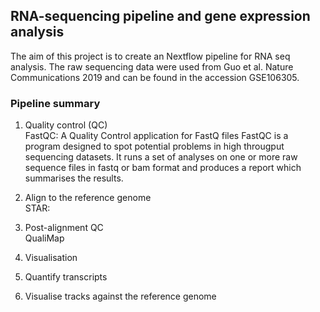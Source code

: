 ## RNA-sequencing pipeline and gene expression analysis </br>
The aim of this project is to create an Nextflow pipeline for RNA seq analysis. The raw sequencing data were used from Guo et al. Nature Communications 2019 and can be found in the accession GSE106305. <br>
<h3>Pipeline summary</h3>

  1) Quality control (QC)<br/>
    FastQC: A Quality Control application for FastQ files
    FastQC is a program designed to spot potential problems in high througput sequencing datasets. It runs a set of analyses on one or more raw sequence files in fastq or bam         format and produces a report which summarises the results.
  2) Align to the reference genome<br/>
    STAR: 
  3) Post-alignment QC<br/>
    QualiMap
  4) Visualisation<br/>
  
  5) Quantify transcripts<br/>
  6) Visualise tracks against the reference genome<br/>
